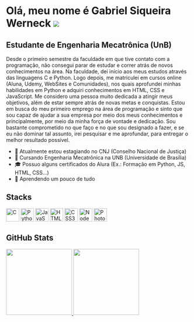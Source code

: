 # Olá, meu nome é Gabriel Siqueira Werneck ![](https://user-images.githubusercontent.com/18350557/176309783-0785949b-9127-417c-8b55-ab5a4333674e.gif)
## Estudante de Engenharia Mecatrônica (UnB)

Desde o primeiro semestre da faculdade em que tive contato com a programação, não consegui parar de estudar e correr atrás de novos conhecimentos na área. Na faculdade, dei início aos meus estudos através das linguagens C e Python. Logo depois, me matriculei em cursos online (Aluna, Udemy, WebSites e Comunidades), nos quais aprofundei minhas habilidades em Python e adquiri conhecimentos em HTML, CSS e JavaScript.
Me considero uma pessoa muito dedicada a atingir meus objetivos, além de estar sempre atrás de novas metas e conquistas. Estou em busca do meu primeiro emprego na área de programação e sinto que sou capaz de ajudar a sua empresa por meio dos meus conhecimentos e principalmente, por meio da minha força de vontade e dedicação. Sou bastante comprometido no que faço e no que sou designado a fazer, e se eu não dominar tal assunto, irei pesquisar e me aprofundar, para entregar o melhor resultado possível.

- 🔭 Atualmente estou estagiando no CNJ (Conselho Nacional de Justiça)
- 🏫 Cursando Engenharia Mecatrônica na UNB (Universidade de Brasília)
- 🎓 Possuo alguns certificados do Alura (Ex.: Formação em Python, JS, HTML, CSS...)
- 🌱 Aprendendo um pouco de tudo
<!--
- 👯 I’m looking to collaborate on ...
- 🤔 I’m looking for help with ...
-->

## Stacks

<p align="left">
<a href="https://docs.microsoft.com/en-us/cpp/?view=msvc-170" target="_blank" rel="noreferrer"><img src="https://raw.githubusercontent.com/danielcranney/readme-generator/main/public/icons/skills/c-colored.svg" width="36" height="36" alt="C" /></a>
<a href="https://www.python.org/" target="_blank" rel="noreferrer"><img src="https://raw.githubusercontent.com/danielcranney/readme-generator/main/public/icons/skills/python-colored.svg" width="36" height="36" alt="Python" /></a>
<a href="https://developer.mozilla.org/en-US/docs/Web/JavaScript" target="_blank" rel="noreferrer"><img src="https://raw.githubusercontent.com/danielcranney/readme-generator/main/public/icons/skills/javascript-colored.svg" width="36" height="36" alt="JavaScript" /></a>
<a href="https://developer.mozilla.org/en-US/docs/Glossary/HTML5" target="_blank" rel="noreferrer"><img src="https://raw.githubusercontent.com/danielcranney/readme-generator/main/public/icons/skills/html5-colored.svg" width="36" height="36" alt="HTML5" /></a>
<a href="https://www.w3.org/TR/CSS/#css" target="_blank" rel="noreferrer"><img src="https://raw.githubusercontent.com/danielcranney/readme-generator/main/public/icons/skills/css3-colored.svg" width="36" height="36" alt="CSS3" /></a>
<a href="https://nodejs.org/en/" target="_blank" rel="noreferrer"><img src="https://raw.githubusercontent.com/danielcranney/readme-generator/main/public/icons/skills/nodejs-colored.svg" width="36" height="36" alt="NodeJS" /></a>
<a href="https://www.adobe.com/uk/products/photoshop.html" target="_blank" rel="noreferrer"><img src="https://raw.githubusercontent.com/danielcranney/readme-generator/main/public/icons/skills/photoshop-colored.svg" width="36" height="36" alt="Photoshop" /></a>
</p>


## GitHub Stats
<div>
  <a href="http://github.com/gswerneck">
  <img height="180em" src="https://github-readme-stats.vercel.app/api?username=gswerneck&theme=github_dark&show_icons=true">
  <img height="180em" src="https://github-readme-stats.vercel.app/api/top-langs/?username=gswerneck&layout=compact&theme=github_dark"
</div>

